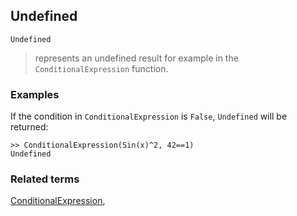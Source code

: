 ## Undefined

```
Undefined 
```

> represents an undefined result for example in the `ConditionalExpression` function.
 
### Examples

If the condition in `ConditionalExpression` is `False`, `Undefined` will be returned:

``` 
>> ConditionalExpression(Sin(x)^2, 42==1)
Undefined
```     

### Related terms 
[ConditionalExpression](ConditionalExpression.md), 